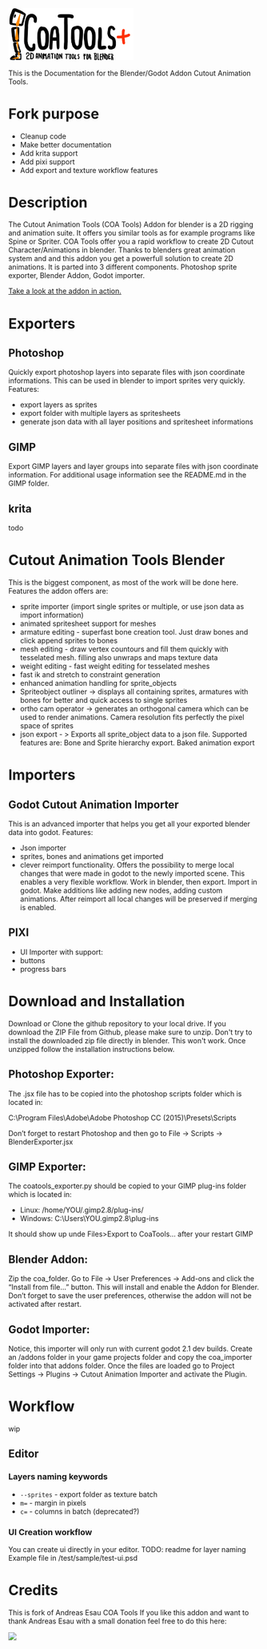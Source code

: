 <img src="./misc/coa_tools_logo.png" width="250">

This is the Documentation for the Blender/Godot Addon Cutout Animation Tools.

# Fork purpose

- Cleanup code
- Make better documentation
- Add krita support
- Add pixi support
- Add export and texture workflow features

# Description
The Cutout Animation Tools (COA Tools) Addon for blender is a 2D rigging and animation suite. It offers you similar tools as for example programs like Spine or Spriter. COA Tools offer you a rapid workflow to create 2D Cutout Character/Animations in blender. Thanks to blenders great animation system and and this addon you get a powerfull solution to create 2D animations. It is parted into 3 different components. Photoshop sprite exporter, Blender Addon, Godot importer.

[Take a look at the addon in action.](https://www.youtube.com/playlist?list=PLPI26-KXCXpA-VMlDIWpmdq6M1m4LEjf_)

# Exporters

## Photoshop
Quickly export photoshop layers into separate files with json coordinate informations. This can be used in blender to import sprites very quickly.
Features:
- export layers as sprites
- export folder with multiple layers as spritesheets
- generate json data with all layer positions and spritesheet informations

## GIMP
Export GIMP layers and layer groups into separate files with json coordinate information. For additional usage information see the README.md in the GIMP folder.

## krita

todo

# Cutout Animation Tools Blender
This is the biggest component, as most of the work will be done here.
Features the addon offers are:
- sprite importer (import single sprites or multiple, or use json data as import information)
- animated spritesheet support for meshes
- armature editing - superfast bone creation tool. Just draw bones and click append sprites to bones
- mesh editing - draw vertex countours and fill them quickly with tesselated mesh. filling also unwraps and maps texture data
- weight editing - fast weight editing for tesselated meshes
- fast ik and stretch to constraint generation
- enhanced animation handling for sprite_objects
- Spriteobject outliner -> displays all containing sprites, armatures with bones for better and quick access to single sprites
- ortho cam operator -> generates an orthogonal camera which can be used to render animations. Camera resolution fits perfectly the pixel space of sprites
- json export - > Exports all sprite_object data to a json file. Supported features are: Bone and Sprite hierarchy export. Baked animation export

# Importers

## Godot Cutout Animation Importer
This is an advanced importer that helps you get all your exported blender data into godot.
Features:
- Json importer
- sprites, bones and animations get imported
- clever reimport functionality. Offers the possibility to merge local changes that were made in godot to the newly imported scene. This enables a very flexible workflow. Work in blender, then export. Import in godot. Make additions like adding new nodes, adding custom animations. After reimport all local changes will be preserved if merging is enabled.

## PIXI

- UI Importer with support:
 - buttons
 - progress bars

# Download and Installation
Download or Clone the github repository to your local drive. If you download the ZIP File from Github, please make sure to unzip.
Don't try to install the downloaded zip file directly in blender. This won't work. Once unzipped follow the installation instructions below.

## Photoshop Exporter:

The .jsx file has to be copied into the photoshop scripts folder which is located in:

C:\Program Files\Adobe\Adobe Photoshop CC (2015)\Presets\Scripts

Don’t forget to restart Photoshop and then go to File -> Scripts -> BlenderExporter.jsx

## GIMP Exporter:

The coatools_exporter.py should be copied to your GIMP plug-ins folder which is located in:
- Linux: /home/YOU/.gimp2.8/plug-ins/
- Windows: C:\Users\YOU\.gimp2.8\plug-ins

It should show up unde Files>Export to CoaTools... after your restart GIMP

## Blender Addon:
Zip the coa_folder.
Go to File -> User Preferences -> Add-ons and click the “Install from file...” button.
This will install and enable the Addon for Blender. Don’t forget to save the user preferences, otherwise the addon will not be activated after restart.

## Godot Importer:
Notice, this importer will only run with current godot 2.1 dev builds.
Create an /addons folder in your game projects folder and copy the coa_importer folder into that addons folder. Once the files are loaded go to Project Settings -> Plugins -> Cutout Animation Importer and activate the Plugin.

# Workflow

wip

## Editor

### Layers naming keywords

- `--sprites` - export folder as texture batch
- `m=` - margin in pixels
- `c=` - columns in batch (deprecated?)

### UI Creation workflow

You can create ui directly in your editor. TODO: readme for layer naming
Example file in /test/sample/test-ui.psd

# Credits
This is fork of Andreas Esau COA Tools
If you like this addon and want to thank Andreas Esau with a small donation feel free to do this here:

[![](https://www.paypalobjects.com/en_US/i/btn/btn_donateCC_LG.gif)](https://www.paypal.com/cgi-bin/webscr?cmd=_s-xclick&hosted_button_id=8TB6CNT9G8LEN)
